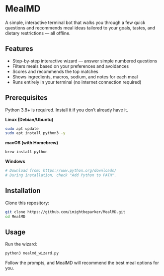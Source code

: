 # MealMD

A simple, interactive terminal bot that walks you through a few quick questions and recommends meal ideas tailored to your goals, tastes, and dietary restrictions — all offline.

## Features
- Step-by-step interactive wizard — answer simple numbered questions
- Filters meals based on your preferences and avoidances
- Scores and recommends the top matches
- Shows ingredients, macros, sodium, and notes for each meal
- Runs entirely in your terminal (no internet connection required)

## Prerequisites
Python 3.8+ is required. Install it if you don’t already have it.

**Linux (Debian/Ubuntu)**
```bash
sudo apt update
sudo apt install python3 -y
```

**macOS (with Homebrew)**
```bash
brew install python
```

**Windows**
```powershell
# Download from: https://www.python.org/downloads/
# During installation, check "Add Python to PATH".
```

## Installation
Clone this repository:
```bash
git clone https://github.com/imightbeparker/MealMD.git
cd MealMD
```

## Usage
Run the wizard:
```bash
python3 mealmd_wizard.py
```
Follow the prompts, and MealMD will recommend the best meal options for you.

